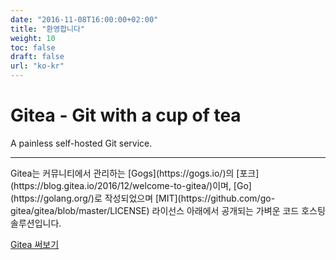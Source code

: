 ```yaml
---
date: "2016-11-08T16:00:00+02:00"
title: "환영합니다"
weight: 10
toc: false
draft: false
url: "ko-kr"
---
```


<h1 class="display-4">Gitea - Git with a cup of tea</h1>
<p class="lead">A painless self-hosted Git service.</p>
<hr class="my-2">
<p>
	Gitea는 커뮤니티에서 관리하는 [Gogs](https://gogs.io/)의 [포크](https://blog.gitea.io/2016/12/welcome-to-gitea/)이며,
	[Go](https://golang.org/)로 작성되었으며
	[MIT](https://github.com/go-gitea/gitea/blob/master/LICENSE) 라이선스 아래에서 공개되는 가벼운 코드 호스팅 솔루션입니다.
</p>
<p class="lead">
<a class="btn btn-primary btn-lg" href="https://try.gitea.io" target="_blank" role="button">Gitea 써보기</a>
</p>

